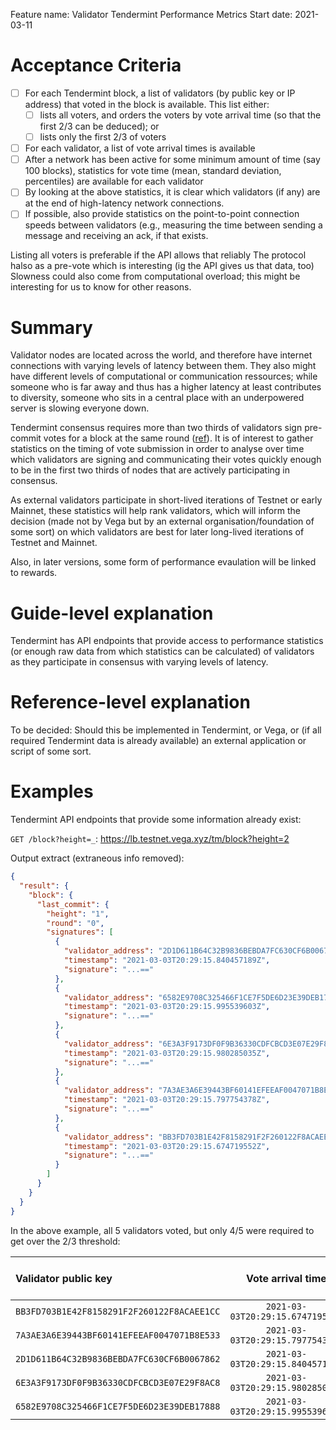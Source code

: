 Feature name: Validator Tendermint Performance Metrics
Start date: 2021-03-11

# Acceptance Criteria
- [ ] For each Tendermint block, a list of validators (by public key or IP address) that voted in the block is available. This list either:
  - [ ] lists all voters, and orders the voters by vote arrival time (so that the first 2/3 can be deduced); or
  - [ ] lists only the first 2/3 of voters
- [ ] For each validator, a list of vote arrival times is available
- [ ] After a network has been active for some minimum amount of time (say 100 blocks), statistics for vote time (mean, standard deviation, percentiles) are available for each validator
- [ ] By looking at the above statistics, it is clear which validators (if any) are at the end of high-latency network connections.
- [ ] If possible, also provide statistics on the point-to-point connection speeds between validators (e.g., measuring the time
      between sending a message and receiving an ack, if that exists.

Listing all voters is preferable if the API allows that reliably
The protocol halso as a pre-vote which is interesting (ig the API gives us that data, too)
Slowness could also come from computational overload; this might be interesting for us to know for other reasons.

# Summary
Validator nodes are located across the world, and therefore have internet connections with varying levels of latency between them.
They also might have different levels of computational or communication ressources; while someone who is far away and thus has
a higher latency at least contributes to diversity, someone who sits in a central place with an underpowered server is slowing everyone
down.

Tendermint consensus requires more than two thirds of validators sign pre-commit votes for a block at the same round ([ref](https://docs.tendermint.com/master/nodes/validators.html#committing-a-block)). It is of interest to gather statistics on the timing of vote submission in order to analyse over time which validators are signing and communicating their votes quickly enough to be in the first two thirds of nodes that are actively participating in consensus.

As external validators participate in short-lived iterations of Testnet or early Mainnet, these statistics will help rank validators, which will inform the decision (made not by Vega but by an external organisation/foundation of some sort) on which validators are best for later long-lived iterations of Testnet and Mainnet.

Also, in later versions, some form of performance evaulation will be linked to rewards.

# Guide-level explanation
Tendermint has API endpoints that provide access to performance statistics (or enough raw data from which statistics can be calculated) of validators as they participate in consensus with varying levels of latency.

# Reference-level explanation
To be decided: Should this be implemented in Tendermint, or Vega, or (if all required Tendermint data is already available) an external application or script of some sort.

# Examples
Tendermint API endpoints that provide some information already exist:

`GET /block?height=_`: https://lb.testnet.vega.xyz/tm/block?height=2

Output extract (extraneous info removed):

```json
{
  "result": {
    "block": {
      "last_commit": {
        "height": "1",
        "round": "0",
        "signatures": [
          {
            "validator_address": "2D1D611B64C32B9836BEBDA7FC630CF6B0067862",
            "timestamp": "2021-03-03T20:29:15.840457189Z",
            "signature": "...=="
          },
          {
            "validator_address": "6582E9708C325466F1CE7F5DE6D23E39DEB17888",
            "timestamp": "2021-03-03T20:29:15.995539603Z",
            "signature": "...=="
          },
          {
            "validator_address": "6E3A3F9173DF0F9B36330CDFCBCD3E07E29F8AC8",
            "timestamp": "2021-03-03T20:29:15.980285035Z",
            "signature": "...=="
          },
          {
            "validator_address": "7A3AE3A6E39443BF60141EFEEAF0047071B8E533",
            "timestamp": "2021-03-03T20:29:15.797754378Z",
            "signature": "...=="
          },
          {
            "validator_address": "BB3FD703B1E42F8158291F2F260122F8ACAEE1CC",
            "timestamp": "2021-03-03T20:29:15.674719552Z",
            "signature": "...=="
          }
        ]
      }
    }
  }
}
```

In the above example, all 5 validators voted, but only 4/5 were required to get over the 2/3 threshold:

| Validator public key                       | Vote arrival time                | Necessary for consensus |
| :----------------------------------------- | :------------------------------: | :---------------------- |
| `BB3FD703B1E42F8158291F2F260122F8ACAEE1CC` | `2021-03-03T20:29:15.674719552Z` | Yes |
| `7A3AE3A6E39443BF60141EFEEAF0047071B8E533` | `2021-03-03T20:29:15.797754378Z` | Yes |
| `2D1D611B64C32B9836BEBDA7FC630CF6B0067862` | `2021-03-03T20:29:15.840457189Z` | Yes |
| `6E3A3F9173DF0F9B36330CDFCBCD3E07E29F8AC8` | `2021-03-03T20:29:15.980285035Z` | Yes |
| `6582E9708C325466F1CE7F5DE6D23E39DEB17888` | `2021-03-03T20:29:15.995539603Z` | No  |

